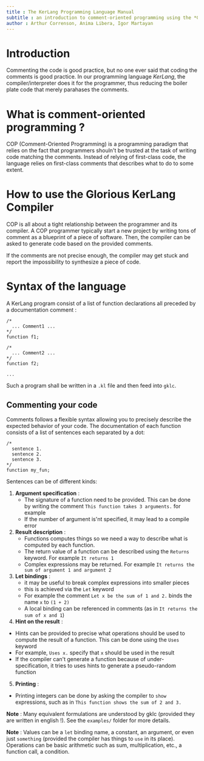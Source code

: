 ```yaml
---
title : The KerLang Programming Language Manual
subtitle : an introduction to comment-oriented programming using the *Glorious KerLang Compiler*
author : Arthur Correnson, Anima Libera, Igor Martayan
---
```


# Introduction

Commenting the code is good practice,
but no one ever said that coding the comments is good practice.
In our programming language *KerLang*,
the compiler/interpreter does it for the programmer,
thus reducing the boiler plate code that merely parahases the comments.

# What is comment-oriented programming ?

COP (Comment-Oriented Programming) is a programming paradigm that relies on
the fact that programmers shouln't be trusted at the task of writing 
code matching the comments.
Instead of relying of first-class code,
the language relies on first-class comments that describes what to do
to some extent.

# How to use the Glorious KerLang Compiler

COP is all about a tight relationship between the programmer and its compiler. A COP programmer typically start a new project by writing tons of comment as a blueprint of a piece of software. Then, the compiler can be asked to generate code based on the provided comments.

If the comments are not precise enough, the compiler may get stuck and report the impossibility to synthesize a piece of code.

# Syntax of the language

A KerLang program consist of a list of function declarations all preceded by a documentation comment :

```
/* 
  ... Comment1 ...
*/
function f1;

/*
  ... Comment2 ...
*/
function f2;

...
```

Such a program shall be written in a `.kl` file and then feed into `gklc`.

## Commenting your code

Comments follows a flexible syntax allowing you to precisely describe the expected behavior of your code. The documentation of each function consists of a list of sentences each separated by a dot:

```
/*
  sentence 1.
  sentence 2.
  sentence 3.
*/
function my_fun;
```

Sentences can be of different kinds:
1. **Argument specification** : 
   + The signature of a function need to be provided. This can be done by writing the comment `This function takes 3 arguments.` for example
   + If the number of argument is'nt specified, it may lead to a compile error
2. **Result description** :
   + Functions computes things so we need a way to describe what is computed by each function.
   + The return value of a function can be described using the `Returns` keyword. For example `It returns 1`
   + Complex expressions may be returned. For example `It returns the sum of argument 1 and argument 2`
3. **Let bindings** :
   + it may be useful to break complex expressions into smaller pieces
   + this is achieved via the `Let` keyword
   + For example the comment `Let x be the sum of 1 and 2.` binds the name `x` to `(1 + 2)`
   + A local binding can be referenced in comments (as in `It returns the sum of x and 1`)
4. **Hint on the result** :
  + Hints can be provided to precise what operations should be used to compute the result of a function. This can be done using the `Uses` keyword
  + For example, `Uses x.` specify that `x` should be used in the result
  + If the compiler can't generate a function because of under-specification, it tries to uses hints to generate a pseudo-random function
5. **Printing** :
  + Printing integers can be done by asking the compiler to `show` expressions, such as in `This function shows the sum of 2 and 3.`

**Note** : Many equivalent formulations are understood by gklc (provided they are written in english !). See the `examples/` folder for more details.

**Note** : Values can be a `let` binding name, a constant, an argument, or even just `something` (provided the compiler has things to `use` in its place). Operations can be basic arithmetic such as sum, multiplication, etc., a function call, a condition.

